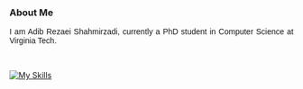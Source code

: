 ### About Me

<!--
**Adib-Rezaei/Adib-Rezaei** is a ✨ _special_ ✨ repository because its `README.md` (this file) appears on your GitHub profile.



Here are some ideas to get you started:

- 🔭 I’m currently working on ...
- 🌱 I’m currently learning ...
- 👯 I’m looking to collaborate on ...
- 🤔 I’m looking for help with ...
- 💬 Ask me about ...
- 📫 How to reach me: ...
- 😄 Pronouns: ...
- ⚡ Fun fact: ...
-->

<p align="justify" style="font-family:Arial, sans-serif;">
I am Adib Rezaei Shahmirzadi, currently a PhD student in Computer Science at Virginia Tech.
</p>
<br>

[![My Skills](https://skillicons.dev/icons?i=docker,kubernetes,go,java,py,c,cpp,nodejs,git,css,html,tensorflow,pytorch,mysql,bash,vscode&perline=8)](https://skillicons.dev)


